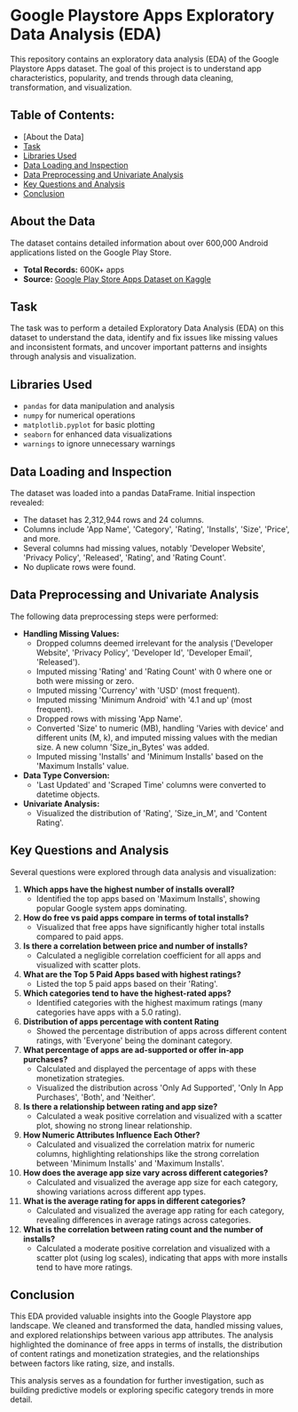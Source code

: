 # Google Playstore Apps Exploratory Data Analysis (EDA)

This repository contains an exploratory data analysis (EDA) of the Google Playstore Apps dataset. The goal of this project is to understand app characteristics, popularity, and trends through data cleaning, transformation, and visualization.

## Table of Contents:

- [About the Data]
- [Task](#task)
- [Libraries Used](#libraries-used)
- [Data Loading and Inspection](#data-loading-and-inspection)
- [Data Preprocessing and Univariate Analysis](#data-preprocessing-and-univariate-analysis)
- [Key Questions and Analysis](#key-questions-and-analysis)
- [Conclusion](#conclusion)

## About the Data

The dataset contains detailed information about over 600,000 Android applications listed on the Google Play Store.

- **Total Records:** 600K+ apps
- **Source:** [Google Play Store Apps Dataset on Kaggle](https://www.kaggle.com/datasets/gauthamp10/google-playstore-apps)

## Task

The task was to perform a detailed Exploratory Data Analysis (EDA) on this dataset to understand the data, identify and fix issues like missing values and inconsistent formats, and uncover important patterns and insights through analysis and visualization.

## Libraries Used

- `pandas` for data manipulation and analysis
- `numpy` for numerical operations
- `matplotlib.pyplot` for basic plotting
- `seaborn` for enhanced data visualizations
- `warnings` to ignore unnecessary warnings

## Data Loading and Inspection

The dataset was loaded into a pandas DataFrame. Initial inspection revealed:

- The dataset has 2,312,944 rows and 24 columns.
- Columns include 'App Name', 'Category', 'Rating', 'Installs', 'Size', 'Price', and more.
- Several columns had missing values, notably 'Developer Website', 'Privacy Policy', 'Released', 'Rating', and 'Rating Count'.
- No duplicate rows were found.

## Data Preprocessing and Univariate Analysis

The following data preprocessing steps were performed:

- **Handling Missing Values:**
    - Dropped columns deemed irrelevant for the analysis ('Developer Website', 'Privacy Policy', 'Developer Id', 'Developer Email', 'Released').
    - Imputed missing 'Rating' and 'Rating Count' with 0 where one or both were missing or zero.
    - Imputed missing 'Currency' with 'USD' (most frequent).
    - Imputed missing 'Minimum Android' with '4.1 and up' (most frequent).
    - Dropped rows with missing 'App Name'.
    - Converted 'Size' to numeric (MB), handling 'Varies with device' and different units (M, k), and imputed missing values with the median size. A new column 'Size_in_Bytes' was added.
    - Imputed missing 'Installs' and 'Minimum Installs' based on the 'Maximum Installs' value.
- **Data Type Conversion:**
    - 'Last Updated' and 'Scraped Time' columns were converted to datetime objects.
- **Univariate Analysis:**
    - Visualized the distribution of 'Rating', 'Size_in_M', and 'Content Rating'.

## Key Questions and Analysis

Several questions were explored through data analysis and visualization:

1.  **Which apps have the highest number of installs overall?**
    - Identified the top apps based on 'Maximum Installs', showing popular Google system apps dominating.
2.  **How do free vs paid apps compare in terms of total installs?**
    - Visualized that free apps have significantly higher total installs compared to paid apps.
3.  **Is there a correlation between price and number of installs?**
    - Calculated a negligible correlation coefficient for all apps and visualized with scatter plots.
4.  **What are the Top 5 Paid Apps based with highest ratings?**
    - Listed the top 5 paid apps based on their 'Rating'.
5.  **Which categories tend to have the highest-rated apps?**
    - Identified categories with the highest maximum ratings (many categories have apps with a 5.0 rating).
6.  **Distribution of apps percentage with content Rating**
    - Showed the percentage distribution of apps across different content ratings, with 'Everyone' being the dominant category.
7.  **What percentage of apps are ad-supported or offer in-app purchases?**
    - Calculated and displayed the percentage of apps with these monetization strategies.
    - Visualized the distribution across 'Only Ad Supported', 'Only In App Purchases', 'Both', and 'Neither'.
8.  **Is there a relationship between rating and app size?**
    - Calculated a weak positive correlation and visualized with a scatter plot, showing no strong linear relationship.
9.  **How Numeric Attributes Influence Each Other?**
    - Calculated and visualized the correlation matrix for numeric columns, highlighting relationships like the strong correlation between 'Minimum Installs' and 'Maximum Installs'.
10. **How does the average app size vary across different categories?**
    - Calculated and visualized the average app size for each category, showing variations across different app types.
11. **What is the average rating for apps in different categories?**
    - Calculated and visualized the average app rating for each category, revealing differences in average ratings across categories.
12. **What is the correlation between rating count and the number of installs?**
    - Calculated a moderate positive correlation and visualized with a scatter plot (using log scales), indicating that apps with more installs tend to have more ratings.

## Conclusion

This EDA provided valuable insights into the Google Playstore app landscape. We cleaned and transformed the data, handled missing values, and explored relationships between various app attributes. The analysis highlighted the dominance of free apps in terms of installs, the distribution of content ratings and monetization strategies, and the relationships between factors like rating, size, and installs.

This analysis serves as a foundation for further investigation, such as building predictive models or exploring specific category trends in more detail.
